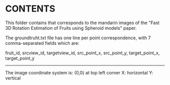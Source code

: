 # CONTENTS

This folder contains that corresponds to the mandarin images of the  "Fast 3D Rotation Estimation of Fruits using Spheroid models" paper.

The  groundtruht.txt file has one line per point correspondence, with 7 comma-separated fields which are:

fruit_id, srcview_id, targetview_id, src_point_x, src_point_y, target_point_x, target_point_y



--------------------------------------------------------------

The image coordinate system is:
  (0,0) at top left corner
  X: horizontal
  Y: vertical
